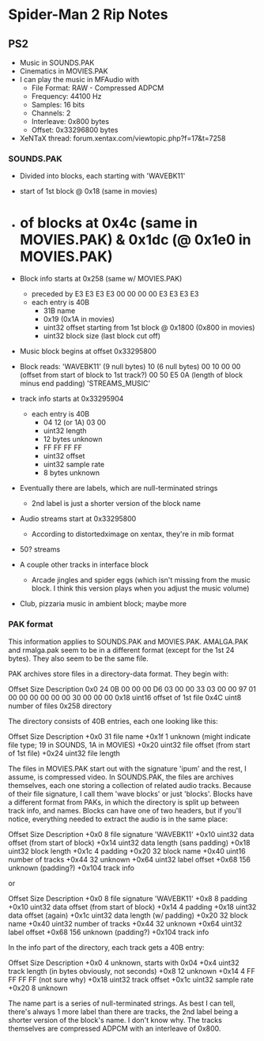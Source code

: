 Spider-Man 2 Rip Notes
======================

PS2
---
* Music in SOUNDS.PAK
* Cinematics in MOVIES.PAK
* I can play the music in MFAudio with
    * File Format: RAW - Compressed ADPCM
    * Frequency: 44100 Hz
    * Samples: 16 bits
    * Channels: 2
    * Interleave: 0x800 bytes
    * Offset: 0x33296800 bytes
* XeNTaX thread: forum.xentax.com/viewtopic.php?f=17&t=7258

### SOUNDS.PAK ###
* Divided into blocks, each starting with 'WAVEBK11'
* start of 1st block @ 0x18 (same in movies)
* # of blocks at 0x4c (same in MOVIES.PAK) & 0x1dc (@ 0x1e0 in MOVIES.PAK)
* Block info starts at 0x258 (same w/ MOVIES.PAK)
    * preceded by E3 E3 E3 E3 00 00 00 00 E3 E3 E3 E3 
    * each entry is 40B
        * 31B name
        * 0x19 (0x1A in movies)
        * uint32 offset starting from 1st block @ 0x1800 (0x800 in movies)
        * uint32 block size (last block cut off)

* Music block begins at offset 0x33295800
* Block reads:
    'WAVEBK11'
    (9 null bytes) 10 (6 null bytes)
    00 10 00 00 (offset from start of block to 1st track?)
    00 50 E5 0A (length of block minus end padding)
    'STREAMS_MUSIC'
* track info starts at 0x33295904
    * each entry is 40B
        * 04 12 (or 1A) 03 00
        * uint32 length
        * 12 bytes unknown
        * FF FF FF FF
        * uint32 offset
        * uint32 sample rate
        * 8 bytes unknown
* Eventually there are labels, which are null-terminated strings
    * 2nd label is just a shorter version of the block name
* Audio streams start at 0x33295800
    * According to distortedximage on xentax, they're in mib format
* 50? streams

* A couple other tracks in interface block
    * Arcade jingles and spider eggs (which isn't missing from the music block. I think this version plays when you adjust the music volume)
* Club, pizzaria music in ambient block; maybe more

### PAK format ###
This information applies to SOUNDS.PAK and MOVIES.PAK. AMALGA.PAK and
rmalga.pak seem to be in a different format (except for the 1st 24 bytes). They
also seem to be the same file.

PAK archives store files in a directory-data format. They begin with:

Offset  Size    Description
0x0     24      0B 00 00 00 D6 03 00 00 33 03 00 00
                97 01 00 00 00 00 00 00 30 00 00 00
0x18    uint16  offset of 1st file
0x4C    uint8   number of files
0x258           directory

The directory consists of 40B entries, each one looking like this:

Offset  Size    Description
+0x0    31      file name
+0x1f   1       unknown (might indicate file type; 19 in SOUNDS, 1A in MOVIES)
+0x20   uint32  file offset (from start of 1st file)
+0x24   uint32  file length

The files in MOVIES.PAK start out with the signature 'ipum' and the rest, I
assume, is compressed video. In SOUNDS.PAK, the files are archives themselves,
each one storing a collection of related audio tracks. Because of their file
signature, I call them 'wave blocks' or just 'blocks'. Blocks have a different
format from PAKs, in which the directory is split up between track info, and
names. Blocks can have one of two headers, but if you'll notice, everything
needed to extract the audio is in the same place:

Offset  Size    Description
+0x0    8       file signature 'WAVEBK11'
+0x10   uint32  data offset (from start of block)
+0x14   uint32  data length (sans padding)
+0x18   uint32  block length
+0x1c   4       padding
+0x20   32      block name
+0x40   uint16  number of tracks
+0x44   32      unknown
+0x64   uint32  label offset
+0x68   156     unknown (padding?)
+0x104          track info

or

Offset  Size    Description
+0x0    8       file signature 'WAVEBK11'
+0x8    8       padding
+0x10   uint32  data offset (from start of block)
+0x14   4       padding
+0x18   uint32  data offset (again)
+0x1c   uint32  data length (w/ padding)
+0x20   32      block name
+0x40   uint32  number of tracks
+0x44   32      unknown
+0x64   uint32  label offset
+0x68   156     unknown (padding?)
+0x104          track info

In the info part of the directory, each track gets a 40B entry:

Offset  Size    Description
+0x0    4       unknown, starts with 0x04
+0x4    uint32  track length (in bytes obviously, not seconds)
+0x8    12      unknown
+0x14   4       FF FF FF FF (not sure why)
+0x18   uint32  track offset
+0x1c   uint32  sample rate
+0x20   8       unknown

The name part is a series of null-terminated strings. As best I can tell,
there's always 1 more label than there are tracks, the 2nd label being a
shorter version of the block's name. I don't know why. The tracks themselves
are compressed ADPCM with an interleave of 0x800.
